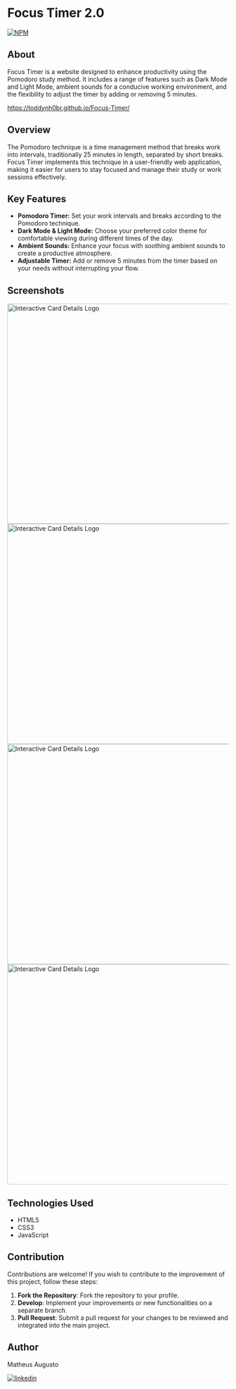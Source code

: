 
# Focus Timer 2.0

[![NPM](https://img.shields.io/npm/l/react)](https://github.com/Toddynh0BR/Focus-Timer2.0/blob/main/LICENSE) 

## About

Focus Timer is a website designed to enhance productivity using the Pomodoro study method. It includes a range of features such as Dark Mode and Light Mode, ambient sounds for a conducive working environment, and the flexibility to adjust the timer by adding or removing 5 minutes.

https://toddynh0br.github.io/Focus-Timer/

## Overview

The Pomodoro technique is a time management method that breaks work into intervals, traditionally 25 minutes in length, separated by short breaks. Focus Timer implements this technique in a user-friendly web application, making it easier for users to stay focused and manage their study or work sessions effectively.

## Key Features

- **Pomodoro Timer:** Set your work intervals and breaks according to the Pomodoro technique.
- **Dark Mode & Light Mode:** Choose your preferred color theme for comfortable viewing during different times of the day.
- **Ambient Sounds:** Enhance your focus with soothing ambient sounds to create a productive atmosphere.
- **Adjustable Timer:** Add or remove 5 minutes from the timer based on your needs without interrupting your flow.

## Screenshots

<img src="https://github.com/Toddynh0BR/Assets/blob/main/FocusLight.png" alt="Interactive Card Details Logo" width="1700" height="500">

<img src="https://github.com/Toddynh0BR/Assets/blob/main/FocusLightAct.png" alt="Interactive Card Details Logo" width="1700" height="500">

<img src="https://github.com/Toddynh0BR/Assets/blob/main/FocusDark.png" alt="Interactive Card Details Logo" width="1700" height="500">

<img src="https://github.com/Toddynh0BR/Assets/blob/main/FocusDarkAct.png" alt="Interactive Card Details Logo" width="1700" height="500">

## Technologies Used
- HTML5
- CSS3
- JavaScript
  
## Contribution

Contributions are welcome! If you wish to contribute to the improvement of this project, follow these steps:

1. **Fork the Repository**: Fork the repository to your profile.
2. **Develop**: Implement your improvements or new functionalities on a separate branch.
3. **Pull Request**: Submit a pull request for your changes to be reviewed and integrated into the main project.

## Author

Matheus Augusto


[![linkedin](https://img.shields.io/badge/linkedin-0A66C2?style=for-the-badge&logo=linkedin&logoColor=white)](https://www.linkedin.com/in/matheus-augusto-a950672a1/)

